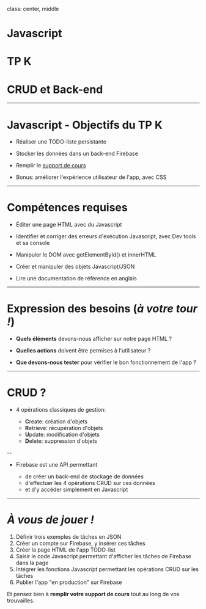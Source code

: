 class: center, middle

# Javascript
# TP K
# CRUD et Back-end

---

# Javascript - Objectifs du TP K

- Réaliser une TODO-liste persistante

- Stocker les données dans un back-end Firebase

- Remplir le [support de cours](https://docs.google.com/document/d/1bl4ZERvHr3pnlq5JFCa0zgOAwvOT0mBrISrAneShfgk)

- Bonus: améliorer l'expérience utilisateur de l'app, avec CSS

---

# Compétences requises

- Éditer une page HTML avec du Javascript

- Identifier et corriger des erreurs d'exécution Javascript, avec Dev tools et sa console

- Manipuler le DOM avec getElementById() et innerHTML

- Créer et manipuler des objets Javascript/JSON

- Lire une documentation de référence en anglais

---

# Expression des besoins (*à votre tour !*)

- **Quels éléments** devons-nous afficher sur notre page HTML ? 

- **Quelles actions** doivent être permises à l'utilisateur ?

- **Que devons-nous tester** pour vérifier le bon fonctionnement de l'app ?

---

# CRUD ?

- 4 opérations classiques de gestion:

  - **C**reate: création d'objets
  - **R**etrieve: récupération d'objets
  - **U**pdate: modification d'objets
  - **D**elete: suppression d'objets

--

- Firebase est une API permettant

  - de créer un back-end de stockage de données
  - d'effectuer les 4 opérations CRUD sur ces données
  - et d'y accéder simplement en Javascript

---

# *À vous de jouer !*

1. Définir trois exemples de tâches en JSON
2. Créer un compte sur Firebase, y insérer ces tâches
3. Créer la page HTML de l'app TODO-list
4. Saisir le code Javascript permettant d'afficher les tâches de Firebase dans la page
5. Intégrer les fonctions Javascript permettant les opérations CRUD sur les tâches
6. Publier l'app "en production" sur Firebase

Et pensez bien à **remplir votre support de cours** tout au long de vos trouvailles.
